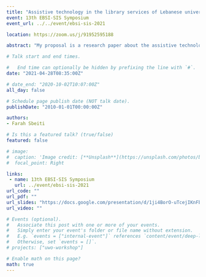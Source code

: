 ```yaml
---
title: "Assistive technology in the library services of Lebanese universities for students with visual needs"
event: 13th EBSI-SIS Symposium
event_url: ../../event/ebsi-sis-2021

location: https://zoom.us/j/91952595188

abstract: "My proposal is a research paper about the assistive technology in the library services of Lebanese universities for people with visual needs. Universities libraries have social responsibilities to present the services to all categories of users regardless of their gender, age, race, political affiliation or disability. However, many people with visual needs have limited access to library services most especially in developing countries like Lebanon. After an observation for the non-using of technology in library services, this study focused on the 47 universities Libraries in Lebanon. Using the Questionnaire method, the study assessed the assistive technology in libraries services provision to the visually impaired by academic libraries across the country. The study aimed to identify the using of assistive technology in the services of Lebanese universities libraries for VIP students in Lebanon. The main findings revealed that we have a lack of implementation of social responsibility in most Lebanese universities. secondly, the assistive technology in university library services for people with visual needs provided by 16 university libraries only, which affects the process of attracting students with visual needs to these universities. While the material problems were among the most prominent difficulties facing libraries in acquiring, using and operating assistive technology systems. Where they could use the computer lab in the library at least by Reliance on the open source programs if they cannot afford their costs. The results of this study will help the upcoming Visual Impaired students in those universities libraries to access information and services in Lebanon."

# Talk start and end times.

#   End time can optionally be hidden by prefixing the line with `#`.
date: "2021-04-28T08:35:00Z"

# date_end: "2020-10-02T10:07:00Z"
all_day: false

# Schedule page publish date (NOT talk date).
publishDate: "2010-01-01T00:00:00Z"

authors:
- Farah Sbeiti 

# Is this a featured talk? (true/false)
featured: false

# image:
#  caption: 'Image credit: [**Unsplash**](https://unsplash.com/photos/bzdhc5b3Bxs)'
#  focal_point: Right

links:
 - name: 13th EBSI-SIS Symposium
   url: ../event/ebsi-sis-2021
url_code: ""
url_pdf: ""
url_slides: "https://docs.google.com/presentation/d/1ji4BorO-uTcejIKnFbXPzDAB9S956tqV/edit"
url_video: ""

# Events (optional).
#   Associate this post with one or more of your events.
#   Simply enter your event's folder or file name without extension.
#   E.g. `events = ["internal-event"]` references `content/event/deep-learning/index.md`.
#   Otherwise, set `events = []`.
# projects: ["uwo-workshop"]

# Enable math on this page?
math: true
---
```

